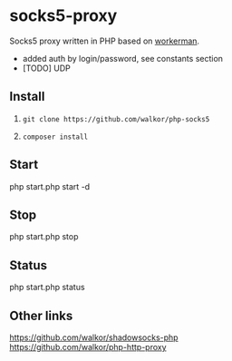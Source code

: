# socks5-proxy
Socks5 proxy written in PHP based on [workerman](https://github.com/walkor/Workerman).

* added auth by login/password, see constants section
* [TODO] UDP
## Install
1. ```git clone https://github.com/walkor/php-socks5```

2. ```composer install```

## Start
php start.php start -d

## Stop
php start.php stop

## Status
php start.php status

## Other links 
https://github.com/walkor/shadowsocks-php  
https://github.com/walkor/php-http-proxy
